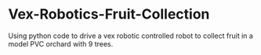 # Vex-Robotics-Fruit-Collection
Using python code to drive a vex robotic controlled robot to collect fruit in a model PVC orchard with 9 trees. 
